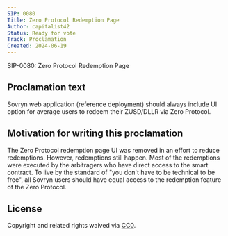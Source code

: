 ```yaml
---
SIP: 0080
Title: Zero Protocol Redemption Page
Author: capitalist42
Status: Ready for vote
Track: Proclamation
Created: 2024-06-19
---
```


SIP-0080: Zero Protocol Redemption Page

## Proclamation text

Sovryn web application (reference deployment) should always include UI option for average users to redeem their ZUSD/DLLR via Zero Protocol.

## Motivation for writing this proclamation

The Zero Protocol redemption page UI was removed in an effort to reduce redemptions. However, redemptions still happen. Most of the redemptions were executed by the arbitragers who have direct access to the smart contract. To live by the standard of "you don't have to be technical to be free", all Sovryn users should have equal access to the redemption feature of the Zero Protocol.


## License
Copyright and related rights waived via [CC0](https://creativecommons.org/publicdomain/zero/1.0/).